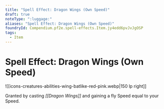 ```yaml
---
title: "Spell Effect: Dragon Wings (Own Speed)"
draft: true
noteType: ":luggage:"
aliases: "Spell Effect: Dragon Wings (Own Speed)"
foundryId: Compendium.pf2e.spell-effects.Item.jy4edd6pvJvJgOSP
tags:
  - Item
---
```


# Spell Effect: Dragon Wings (Own Speed)
![[icons-creatures-abilities-wing-batlike-red-pink.webp|150 lp right]]

Granted by casting _[[Dragon Wings]]_ and gaining a fly Speed equal to your Speed.
